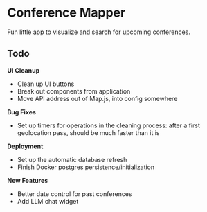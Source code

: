# Conference Mapper 
Fun little app to visualize and search for upcoming conferences.

## Todo

**UI Cleanup**
- Clean up UI buttons
- Break out components from application
- Move API address out of Map.js, into config somewhere

**Bug Fixes**
- Set up timers for operations in the cleaning process: after a first geolocation pass, should 
be much faster than it is

**Deployment** 
- Set up the automatic database refresh
- Finish Docker postgres persistence/initialization

**New Features**
- Better date control for past conferences
- Add LLM chat widget


